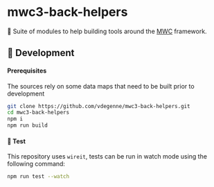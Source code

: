 # mwc3-back-helpers

📂 Suite of modules to help building tools around the [MWC](https://github.com/material-components/material-web) framework.

## 👷 Development

#### Prerequisites

The sources rely on some data maps that need to be built prior to development

```bash
git clone https://github.com/vdegenne/mwc3-back-helpers.git
cd mwc3-back-helpers
npm i
npm run build
```

#### 🥼 Test

This repository uses `wireit`, tests can be run in watch mode using the following command:

```bash
npm run test --watch
```
